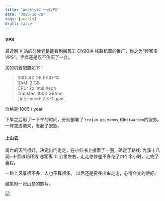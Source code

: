 ```yaml
---
title: "Weekly#2 一台VPS"
date: "2023-10-20"
tags: [weekly]
draft: false
---
```


#### VPS

最近刷 V 站的时候老是能看到搬瓦工 CN2GIA 线路机器的推广，称之为“传家宝 VPS”。手痒还是忍不住买了一台。

买的机器配置如下：

> SSD: 40 GB RAID-10  
> RAM: 2 GB  
> CPU: 2x Intel Xeon  
> Transfer: 1000 GB/mo  
> Link speed: 2.5 Gigabit

价格是:100$ / year

下单之后用了一下午的时间，分别部署了 `trojan-go`, `memos`,和`bitwarden`的服务。一阵空虚袭来，发起了退款。

#### 上山去

周六的天气很好，决定出门走走，在小红书上搜索了一圈，确定了路线: 九溪十八涧+十里琅珰环线 总距离 11 公里左右，走走停停差不多花了四个半小时，走完了全程。

一路上风景很不多，人也不算很多。
以后还是要多出来走走，心情会变的很好。

结尾附一张山顶的照片。

![](https://img.zty95.com/photo_2023-10-23_09-39-52.jpg)
